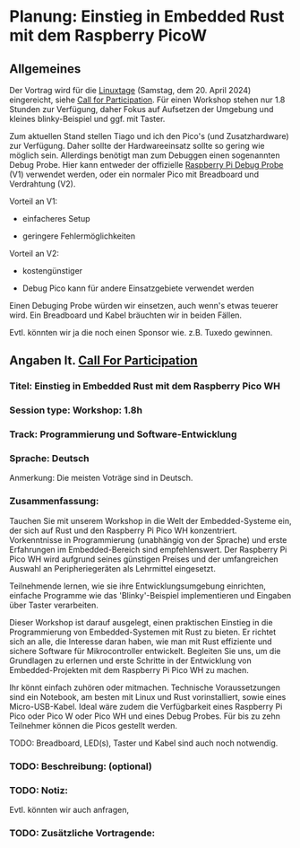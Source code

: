 # Planung: Einstieg in Embedded Rust mit dem Raspberry PicoW

## Allgemeines

Der Vortrag wird für die [Linuxtage](https://www.luga.de/static//LIT-2024/) (Samstag, dem 20. April 2024)
eingereicht, siehe [Call for Participation](https://pretalx.luga.de/lit-2024/cfp). Für einen Workshop stehen nur 1.8 Stunden zur Verfügung,
daher Fokus auf Aufsetzen der Umgebung und kleines blinky-Beispiel und ggf. mit Taster.

Zum aktuellen Stand stellen Tiago und ich den Pico's (und Zusatzhardware)  zur Verfügung.
Daher sollte der Hardwareeinsatz sollte so gering wie möglich sein.
Allerdings benötigt man zum Debuggen einen sogenannten Debug Probe.
Hier kann entweder der offizielle [Raspberry Pi Debug Probe](https://www.raspberrypi.com/documentation/microcontrollers/debug-probe.html) (V1)
verwendet werden, oder ein normaler Pico mit Breadboard und Verdrahtung (V2).

Vorteil an V1:

 * einfacheres Setup
 
 * geringere Fehlermöglichkeiten
 
Vorteil an V2: 

 * kostengünstiger
 
 * Debug Pico kann für andere Einsatzgebiete verwendet werden

Einen Debuging Probe würden wir einsetzen, auch wenn's etwas teuerer wird.
Ein Breadboard und Kabel bräuchten wir in beiden Fällen.

Evtl. könnten wir ja die noch einen Sponsor wie. z.B. Tuxedo gewinnen.

## Angaben lt. [Call For Participation](https://pretalx.luga.de/lit-2024/submit/hxNRbs/info/)

### Titel: Einstieg in Embedded Rust mit dem Raspberry Pico WH

### Session type: Workshop: 1.8h

### Track: Programmierung und Software-Entwicklung

### Sprache: Deutsch

Anmerkung:
Die meisten Voträge sind in Deutsch.

### Zusammenfassung:

Tauchen Sie mit unserem Workshop in die Welt der Embedded-Systeme ein, der sich auf Rust und den Raspberry Pi Pico WH konzentriert. Vorkenntnisse in Programmierung (unabhängig von der Sprache) und erste Erfahrungen im Embedded-Bereich sind empfehlenswert. Der Raspberry Pi Pico WH wird aufgrund seines günstigen Preises und der umfangreichen Auswahl an Peripheriegeräten als Lehrmittel eingesetzt.

Teilnehmende lernen, wie sie ihre Entwicklungsumgebung einrichten, einfache Programme wie das 'Blinky'-Beispiel implementieren und Eingaben über Taster verarbeiten.

Dieser Workshop ist darauf ausgelegt, einen praktischen Einstieg in die Programmierung von Embedded-Systemen mit Rust zu bieten. Er richtet sich an alle, die Interesse daran haben, wie man mit Rust effiziente und sichere Software für Mikrocontroller entwickelt. Begleiten Sie uns, um die Grundlagen zu erlernen und erste Schritte in der Entwicklung von Embedded-Projekten mit dem Raspberry Pi Pico WH zu machen.

Ihr könnt einfach zuhören oder mitmachen. Technische Voraussetzungen sind ein Notebook, am besten mit Linux und Rust vorinstalliert, sowie eines Micro-USB-Kabel. Ideal wäre zudem die Verfügbarkeit eines Raspberry Pi Pico oder Pico W oder Pico WH und eines Debug Probes. Für bis zu zehn Teilnehmer können die Picos gestellt werden.

TODO: Breadboard, LED(s), Taster und Kabel sind auch noch notwendig.

### TODO: Beschreibung: (optional)

### TODO: Notiz:

Evtl. könnten wir auch anfragen, 

### TODO: Zusätzliche Vortragende: 
